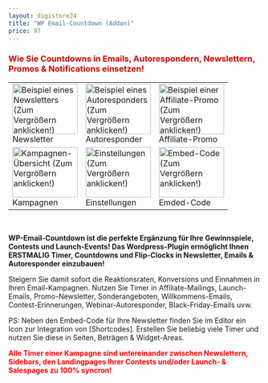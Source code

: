 ```yaml
---
layout: digistore24
title: "WP Email-Countdown (Addon)"
price: 97
---
```

<h3 style="color:#cc0000;text-align:left;"><strong>Wie Sie Countdowns in Emails, Autorespondern, Newslettern, Promos &amp; Notifications einsetzen!</strong></h3>
<table style="text-align:left;width:100%;" border="0" cellspacing="4" cellpadding="4"><tbody><tr><td style="text-align:left;"><a href="https://www.trafficprisma.de/bilder/wp-countdown-1.jpg"><img style="border:0px solid;width:130px;height:100px;" title="Beispiel eines Newsletters (Zum Vergr&#xF6;&#xDF;ern anklicken!)" src="https://www.trafficprisma.de/bilder/wp-countdown-vorschau-1.jpg" alt="Beispiel eines Newsletters (Zum Vergr&#xF6;&#xDF;ern anklicken!)"></a><br>Newsletter</td>
<td style="text-align:left;"><a href="https://www.trafficprisma.de/bilder/wp-countdown-2.jpg"><img style="border:0px solid;width:130px;height:100px;" title="Beispiel eines Autoresponders (Zum Vergr&#xF6;&#xDF;ern anklicken!)" src="https://www.trafficprisma.de/bilder/wp-countdown-vorschau-2.jpg" alt="Beispiel eines Autoresponders (Zum Vergr&#xF6;&#xDF;ern anklicken!)"></a><br>Autoresponder</td>
<td style="text-align:left;"><a href="https://www.trafficprisma.de/bilder/wp-countdown-3.jpg"><img style="border:0px solid;width:130px;height:100px;" title="Beispiel einer Affiliate-Promo (Zum Vergr&#xF6;&#xDF;ern anklicken!)" src="https://www.trafficprisma.de/bilder/wp-countdown-vorschau-3.jpg" alt="Beispiel einer Affiliate-Promo (Zum Vergr&#xF6;&#xDF;ern anklicken!)"></a><br>Affiliate-Promo</td>
</tr><tr><td style="text-align:left;"><a href="https://www.trafficprisma.de/bilder/wp-backend-1.jpg"><img style="border:0px solid;width:130px;height:100px;" title="Kampagnen-&#xDC;bersicht (Zum Vergr&#xF6;&#xDF;ern anklicken!)" src="https://www.trafficprisma.de/bilder/wp-backend-vorschau-1.jpg" alt="Kampagnen-&#xDC;bersicht (Zum Vergr&#xF6;&#xDF;ern anklicken!)"></a><br> Kampagnen</td>
<td style="text-align:left;"><a href="https://www.trafficprisma.de/bilder/wp-backend-2.jpg"><img style="border:0px solid;width:130px;height:100px;" title="Einstellungen (Zum Vergr&#xF6;&#xDF;ern anklicken!)" src="https://www.trafficprisma.de/bilder/wp-backend-vorschau-2.jpg" alt="Einstellungen (Zum Vergr&#xF6;&#xDF;ern anklicken!)"></a><br>Einstellungen</td>
<td style="text-align:left;"><a href="https://www.trafficprisma.de/bilder/wp-backend-3.jpg"><img style="border:0px solid;width:130px;height:100px;" title="Emded-Code (Zum Vergr&#xF6;&#xDF;ern anklicken!)" src="https://www.trafficprisma.de/bilder/wp-backend-vorschau-3.jpg" alt="Embed-Code (Zum Vergr&#xF6;&#xDF;ern anklicken!)"></a><br> Emded-Code</td>
</tr></tbody></table><p>&#xA0;</p>
<p><strong>WP-Email-Countdown ist die perfekte Erg&#xE4;nzung f&#xFC;r Ihre Gewinnspiele, Contests und Launch-Events! Das Wordpress-Plugin erm&#xF6;glicht Ihnen ERSTMALIG Timer, Countdowns und Flip-Clocks in Newsletter, Emails &amp; Autoresponder einzubauen!</strong></p>
<p>Steigern Sie damit&#xA0;sofort die Reaktionsraten, Konversions und Einnahmen in Ihren Email-Kampagnen. Nutzen Sie Timer in Affiliate-Mailings, Launch-Emails, Promo-Newsletter, Sonderangeboten, Willkommens-Emails, Contest-Erinnerungen, Webinar-Autoresponder, Black-Friday-Emails uvw.</p>
<p>PS: Neben den Embed-Code f&#xFC;r Ihre Newsletter finden Sie im Editor ein Icon zur Integration von [Shortcodes]. Erstellen Sie beliebig viele Timer und nutzen Sie diese in Seiten, Betr&#xE4;gen &amp; Widget-Areas.</p>
<p><span style="color:#ff0000;"><strong>Alle Timer einer Kampagne sind untereinander zwischen Newslettern, Sidebars, den Landingpages Ihrer Contests und/oder Launch- &amp; Salespages zu 100% syncron!</strong></span></p>